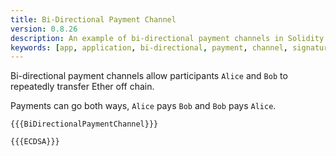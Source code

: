 ```yaml
---
title: Bi-Directional Payment Channel
version: 0.8.26
description: An example of bi-directional payment channels in Solidity
keywords: [app, application, bi-directional, payment, channel, signature, cryptography]
---
```


Bi-directional payment channels allow participants `Alice` and `Bob` to repeatedly transfer Ether off chain.

Payments can go both ways, `Alice` pays `Bob` and `Bob` pays `Alice`.

```solidity
{{{BiDirectionalPaymentChannel}}}
```

```solidity
{{{ECDSA}}}
```
